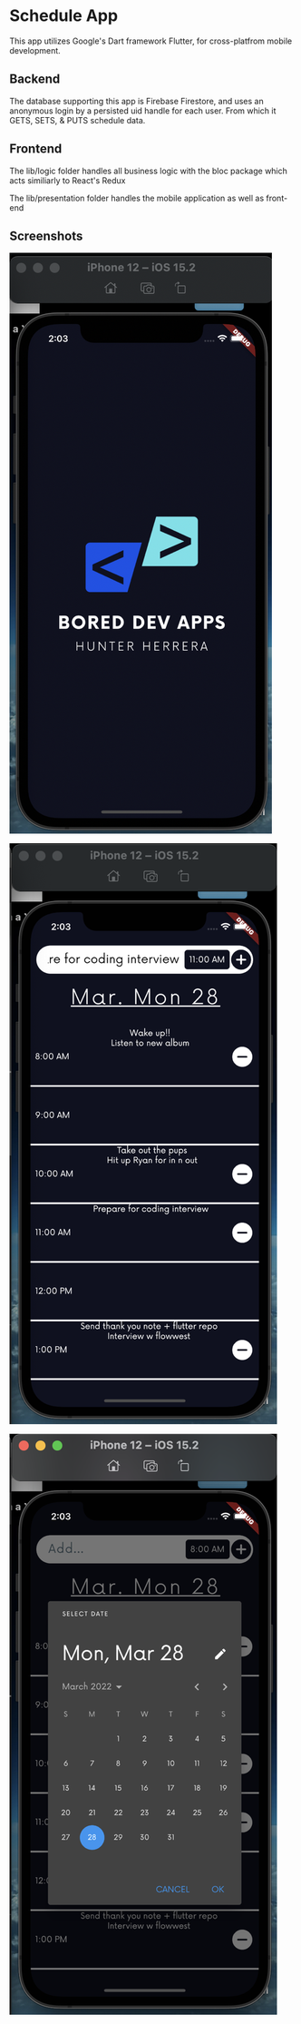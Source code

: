 # Schedule App

This app utilizes Google's Dart framework Flutter, for cross-platfrom mobile development.

## Backend
The database supporting this app is Firebase Firestore, and uses an anonymous login by a persisted uid handle for each user. From which it GETS, SETS, & PUTS schedule data.

## Frontend
The lib/logic folder handles all business logic with the bloc package which acts similiarly to React's Redux

The lib/presentation folder handles the mobile application as well as front-end

## Screenshots
![Alt text](./assets/screenshots/ScreenShotOne.png "Loading Screen")

![Alt text](./assets/screenshots/ScreenShotTwo.png "Home Screen")

![Alt text](./assets/screenshots/ScreenShotThree.png "Calendar Screen")



